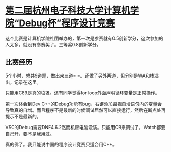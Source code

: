 # [第二届杭州电子科技大学计算机学院“Debug杯”程序设计竞赛](http://acm.hdu.edu.cn/userloginex.php?cid=844)

这个比赛是计算机学院社团举办的，第一次是参赛就有0.5创新学分，这次参加的人太多，就没有参赛奖了。三等奖0.8创新学分。

## 比赛经历

5个小时，总共9道题，做出来三道= =。还做了另外两道，但分别是WA和栈溢出，记录在这里。

只能用C89是真的垃圾。还有同学觉得for loop外面声明循环变量是正常操作。

第一次体会到Dev C++的Debug功能有bug，右键添加监视自增语句内的变量会导致真的自增。而且程序不是最新的时候调试居然可以直接运行，然后在断点处再提示不是最新的。

VSC的Debug需要DNF4.6.2然而机房电脑没装。只能用CB来调试了，Watch都要自己开，要不是我用过。

真的佛了。我只能说中国的程序设计竞赛只适合用C++。
